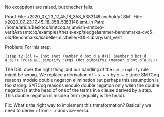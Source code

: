 No exceptions are raised, but checker fails.

Proof File: x2020_07_23_17_45_18_358_5383148.cvc5oldpf
SMT File: x2020_07_23_17_45_18_358_5383148.smt_in
Path: /home/arjun/Desktop/smtcoq/arjunvish-smtcoq-veritAst/smtcoq/examples/thesis-exp/sledgehammer-benchmarks-cvc5-old/Benchmarks/isabelle-mirabelle/HOL-Library/smt_verit

Problem: 
For this step:
```
(step t2 (cl (= (not (not (member_d bot_d a_d))) (member_d bot_d a_d))) :rule all_simplify :args (not_simplify1 (member_d bot_d a_d)))
```
The DSL does the right thing, but our handling of the `not_simplify` rule might be wrong. We replace a derivation of
`~~x = x` by `x = x` since SMTCoq reasons modulo double negation elimination but perhaps this assumption is too strong.
SMTCoq reasons modulo double negation only when the double negation is at the head of one of the terms in a clause derived
by a step. This double negation is inside a term (equality is the head).

Fix: What's the right way to implement this transformation? Basically we need to derive `x` from `~~x` and vice-versa.